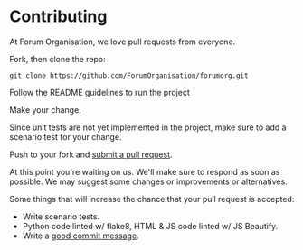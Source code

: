 # Contributing

At Forum Organisation, we love pull requests from everyone.

Fork, then clone the repo:

    git clone https://github.com/ForumOrganisation/forumorg.git

Follow the README guidelines to run the project

Make your change.

Since unit tests are not yet implemented in the project, make sure to add a scenario test for your change.

Push to your fork and [submit a pull request][pr].

[pr]: https://github.com/ForumOrganisation/forumorg/compare/

At this point you're waiting on us. We'll make sure to respond as soon as possible. We may suggest some changes or improvements or alternatives.

Some things that will increase the chance that your pull request is accepted:

* Write scenario tests.
* Python code linted w/ flake8, HTML & JS code linted w/ JS Beautify.
* Write a [good commit message][commit].

[commit]: http://tbaggery.com/2008/04/19/a-note-about-git-commit-messages.html
